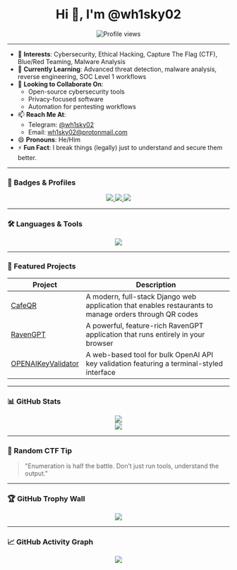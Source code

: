 <h1 align="center">Hi 👋, I'm @wh1sky02</h1>

<p align="center">
  <img src="https://komarev.com/ghpvc/?username=wh1sky02&label=Profile%20views&color=0e75b6&style=flat" alt="Profile views" />
</p>

---

- 👀 **Interests**: Cybersecurity, Ethical Hacking, Capture The Flag (CTF), Blue/Red Teaming, Malware Analysis  
- 🌱 **Currently Learning**: Advanced threat detection, malware analysis, reverse engineering, SOC Level 1 workflows  
- 💞️ **Looking to Collaborate On**:  
  - Open-source cybersecurity tools  
  - Privacy-focused software  
  - Automation for pentesting workflows  
- 📫 **Reach Me At**:  
  - Telegram: [@wh1sky02](https://t.me/wh1sky02)  
  - Email: wh1sky02@protonmail.com  
- 😄 **Pronouns**: He/Him  
- ⚡ **Fun Fact**: I break things (legally) just to understand and secure them better.

---

### 🔗 Badges & Profiles

<p align="center">
  <a href="https://tryhackme.com/p/wh1sky02" target="_blank">
    <img src="https://img.shields.io/badge/TryHackMe-%2312100E.svg?style=for-the-badge&logo=tryhackme&logoColor=red" />
  </a>
  <a href="https://app.hackthebox.com/profile/wh1sky02" target="_blank">
    <img src="https://img.shields.io/badge/Hack%20The%20Box-%23013120.svg?style=for-the-badge&logo=hackthebox&logoColor=green" />
  </a>
  <a href="https://github.com/wh1sky02" target="_blank">
    <img src="https://img.shields.io/github/followers/wh1sky02?label=Follow&style=for-the-badge" />
  </a>
</p>

---

### 🛠️ Languages & Tools

<p align="center">
  <img src="https://skillicons.dev/icons?i=python,php,react,linux,vscode,docker,js" />
</p>

---

### 📌 Featured Projects

| Project | Description |
|--------|-------------|
| [CafeQR](https://github.com/wh1sky02/cafe_qr) | A modern, full-stack Django web application that enables restaurants to manage orders through QR codes|
| [RavenGPT](https://github.com/wh1sky02/RavenGPT) | A powerful, feature-rich RavenGPT application that runs entirely in your browser |
| [OPENAIKeyValidator](https://github.com/wh1sky02/openai-api-key-validator) | A web-based tool for bulk OpenAI API key validation featuring a terminal-styled interface |

---

### 📊 GitHub Stats

<p align="center">
  <img src="https://github-readme-stats.vercel.app/api?username=wh1sky02&show_icons=true&theme=tokyonight" />
  <br />
  <img src="https://github-readme-streak-stats.herokuapp.com?user=wh1sky02&theme=tokyonight&hide_border=false" />
</p>

---

### 🧠 Random CTF Tip
> "Enumeration is half the battle. Don’t just run tools, understand the output."

---

### 🏆 GitHub Trophy Wall

<p align="center">
  <img src="https://github-profile-trophy.vercel.app/?username=wh1sky02&theme=onedark&no-frame=true&column=7" />
</p>

---

### 📈 GitHub Activity Graph

<p align="center">
  <img src="https://github-readme-activity-graph.vercel.app/graph?username=wh1sky02&theme=react-dark" />
</p>

<!---
wh1sky02/wh1sky02 is a ✨ special ✨ repository because its `README.md` (this file) appears on your GitHub profile.
--->
